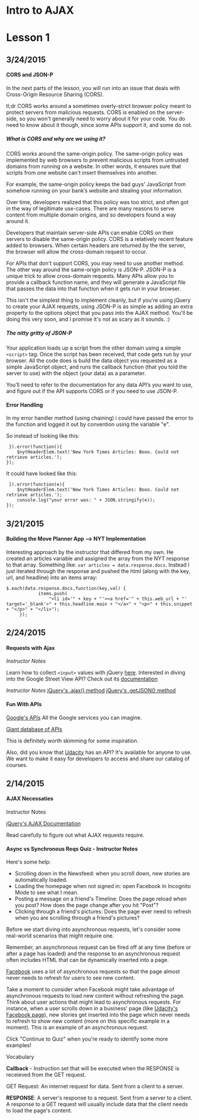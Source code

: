 # Intro to AJAX

# Lesson 1
## 3/24/2015

#### CORS and JSON-P

In the next parts of the lesson, you will run into an issue that deals with Cross-Origin Resource Sharing (CORS).

tl;dr CORS works around a sometimes overly-strict browser policy meant to protect servers from malicious requests. CORS is enabled on the server-side, so you won't generally need to worry about it for your code. You do need to know about it though, since some APIs support it, and some do not.

##### What is CORS and why are we using it?

CORS works around the same-origin policy. The same-origin policy was implemented by web browsers to prevent malicious scripts from untrusted domains from running on a website. In other words, it ensures sure that scripts from one website can't insert themselves into another.

For example, the same-origin policy keeps the bad guys’ JavaScript from somehow running on your bank’s website and stealing your information.

Over time, developers realized that this policy was too strict, and often got in the way of legitimate use-cases. There are many reasons to serve content from multiple domain origins, and so developers found a way around it.

Developers that maintain server-side APIs can enable CORS on their servers to disable the same-origin policy. CORS is a relatively recent feature added to browsers. When certain headers are returned by the the server, the browser will allow the cross-domain request to occur.

For APIs that don't support CORS, you may need to use another method. The other way around the same-origin policy is JSON-P. JSON-P is a unique trick to allow cross-domain requests. Many APIs allow you to provide a callback function name, and they will generate a JavaScript file that passes the data into that function when it gets run in your browser.

This isn't the simplest thing to implement cleanly, but if you're using jQuery to create your AJAX requests, using JSON-P is as simple as adding an extra property to the options object that you pass into the AJAX method. You'll be doing this very soon, and I promise it's not as scary as it sounds. :)

##### The nitty gritty of JSON-P

Your application loads up a script from the other domain using a simple `<script>` tag. Once the script has been received, that code gets run by your browser. All the code does is build the data object you requested as a simple JavaScript object, and runs the callback function (that you told the server to use) with the object (your data) as a parameter.

You’ll need to refer to the documentation for any data API’s you want to use, and figure out if the API supports CORS or if you need to use JSON-P.

#### Error Handling
In my error handler method (using chaining) i could have passed the error to the function and logged it out by convention using the variable "e".  

So instead of looking like this:
    
     }).error(function(){        
        $nytHeaderElem.text('New York Times Articles: Booo. Could not retrieve articles.');
    });

It could have looked like this:

     }).error(function(e){        
        $nytHeaderElem.text('New York Times Articles: Booo. Could not retrieve articles.');
        console.log("your error was: " + JSON.stringify(e));
    });

## 3/21/2015
#### Building the Move Planner App --> NYT Implementation
Interesting approach by the instructor that differed from my own.  He created an articles variable and assigned the array from the NYT response to that array.  Something like: `var articles = data.response.docs`.  Instead I just iterated through the response and pushed the html (along with the key, url, and headline) into an items array:

    $.each(data.response.docs,function(key,val) {   
                items.push(
                    "<li id='" + key + "'><a href='" + this.web_url + "' target='_blank'>" + this.headline.main + "</a>" + "<p>" + this.snippet + "</p>" + "</li>");                
         });


## 2/24/2015

#### Requests with Ajax
*Instructor Notes*

Learn how to collect `<input>` values with jQuery [here](http://api.jquery.com/val/).
Interested in diving into the Google Street View API? Check out its [documentation](https://developers.google.com/maps/documentation/streetview/)

*Instructor Notes*
[jQuery's .ajax() method](http://api.jquery.com/jquery.ajax/)
[jQuery's .getJSON() method](http://api.jquery.com/jquery.getjson/)

#### Fun With APIs
[Google's APIs](https://developers.google.com/apis-explorer/)
All the Google services you can imagine.

[Giant database of APIs](http://www.programmableweb.com/apis/directory)

This is definitely worth skimming for some inspiration.

Also, did you know that [Udacity](https://www.udacity.com/catalog-api) has an API? It's available for anyone to use. We want to make it easy for developers to access and share our catalog of courses.

## 2/14/2015

#### AJAX Necessaties

Instructor Notes

[jQuery's AJAX Documentation](http://api.jquery.com/jquery.ajax/)

Read carefully to figure out what AJAX requests require.

####  Async vs Synchronous Reqs Quiz - Instructor Notes

Here's some help:

- Scrolling down in the Newsfeed: when you scroll down, new stories are automatically loaded.
- Loading the homepage when not signed in: open Facebook in Incognito Mode to see what I mean.
- Posting a message on a friend's Timeline: Does the page reload when you post? How does the page change after you hit "Post"?
- Clicking through a friend's pictures: Does the page ever need to refresh when you are scrolling through a friend's pictures?

Before we start diving into asynchronous requests, let's consider some real-world scenarios that might require one.

Remember, an asynchronous request can be fired off at any time (before or after a page has loaded) and the response to an asynchronous request often includes HTML that can be dynamically inserted into a page.

[Facebook](https://www.facebook.com/) uses a lot of asynchronous requests so that the page almost never needs to refresh for users to see new content.

Take a moment to consider when Facebook might take advantage of asynchronous requests to load new content without refreshing the page. Think about user actions that might lead to asynchronous requests. For instance, when a user scrolls down in a business' page (like [Udacity's Facebook page](https://www.facebook.com/Udacity)), new stories get inserted into the page which never needs to refresh to show new content (more on this specific example in a moment). This is an example of an asynchronous request.

Click "Continue to Quiz" when you're ready to identify some more examples!

Vocabulary

**Callback** - Instruction set that will be executed when the RESPONSE is receieved from the GET request. 

GET Request: An internet request for data. Sent from a client to a server.

**RESPONSE**: A server's response to a request. Sent from a server to a client. A response to a GET request will usually include data that the client needs to load the page's content.